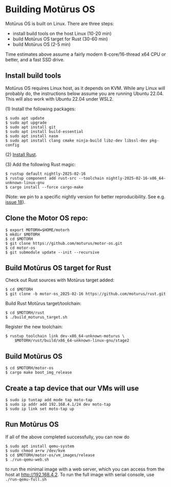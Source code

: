 # Building Motūrus OS

Motūrus OS is built on Linux. There are three steps:

* install build tools on the host Linux (10-20 min)
* build Motūrus OS target for Rust (30-60 min)
* build Motūrus OS (2-5 min)

Time estimates above assume a fairly modern 8-core/16-thread x64 CPU
or better, and a fast SSD drive.

## Install build tools

Motūrus OS requires Linux host, as it depends on KVM. While any
Linux will probably do, the instructions below assume you are
running Ubuntu 22.04. This will also work with Ubuntu 22.04 under WSL2.

(1) Install the following packages:

```
$ sudo apt update
$ sudo apt upgrade
$ sudo apt install git
$ sudo apt install build-essential
$ sudo apt install nasm
$ sudo apt install clang cmake ninja-build libz-dev libssl-dev pkg-config
```

(2) [Install Rust](https://www.rust-lang.org/tools/install).

(3) Add the following Rust magic:

```
$ rustup default nightly-2025-02-16
$ rustup component add rust-src --toolchain nightly-2025-02-16-x86_64-unknown-linux-gnu
$ cargo install --force cargo-make
```

(Note: we pin to a specific nightly version for better reproducibility.
See e.g. [issue 18](https://github.com/moturus/motor-os/issues/18)).

## Clone the Motor OS repo:

```
$ export MOTORH=$HOME/motorh
$ mkdir $MOTORH
$ cd $MOTORH
$ git clone https://github.com/moturus/motor-os.git
$ cd motor-os
$ git submodule update --init --recursive
```

## Build Motūrus OS target for Rust

Check out Rust sources with Motūrus target added:

```
$ cd $MOTORH
$ git clone -b motor-os_2025-02-16 https://github.com/moturus/rust.git
```

Build Rust Motūrus target/toolchain:

```
$ cd $MOTORH/rust
$ ./build_moturus_target.sh
```

Register the new toolchain:

```
$ rustup toolchain link dev-x86_64-unknown-moturus \
    $MOTORH/rust/build/x86_64-unknown-linux-gnu/stage2
```

## Build Motūrus OS

```
$ cd $MOTORH/motor-os
$ cargo make boot_img_release
```

## Create a tap device that our VMs will use

```
$ sudo ip tuntap add mode tap moto-tap
$ sudo ip addr add 192.168.4.1/24 dev moto-tap
$ sudo ip link set moto-tap up
```

## Run Motūrus OS

If all of the above completed successfully, you can now do

```
$ sudo apt install qemu-system
$ sudo chmod a+rw /dev/kvm
$ cd $MOTORH/motor-os/vm_images/release
$ ./run-qemu-web.sh
```

to run the minimal image with a web server, which you can access from the host at http://192.168.4.2. To run the full image
with serial console, use ```./run-qemu-full.sh```
